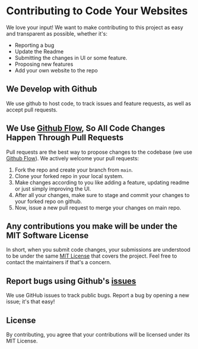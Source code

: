 # Contributing to Code Your Websites

We love your input! We want to make contributing to this project as easy and transparent as possible, whether it's:

- Reporting a bug
- Update the Readme
- Submitting the changes in UI or some feature.
- Proposing new features
- Add your own website to the repo

## We Develop with Github

We use github to host code, to track issues and feature requests, as well as accept pull requests.

## We Use [Github Flow](https://guides.github.com/introduction/flow/index.html), So All Code Changes Happen Through Pull Requests

Pull requests are the best way to propose changes to the codebase (we use [Github Flow](https://guides.github.com/introduction/flow/index.html)). We actively welcome your pull requests:

1. Fork the repo and create your branch from `main`.
2. Clone your forked repo in your local system.
3. Make changes according to you like adding a feature, updating readme or just simply improving the UI.
4. After all your changes, make sure to stage and commit your changes to your forked repo on github.
5. Now, issue a new pull request to merge your changes on main repo.

## Any contributions you make will be under the MIT Software License

In short, when you submit code changes, your submissions are understood to be under the same [MIT License](http://choosealicense.com/licenses/mit/) that covers the project. Feel free to contact the maintainers if that's a concern.

## Report bugs using Github's [issues](https://github.com/dscmsit/Code-Your-Websites/issues)

We use GitHub issues to track public bugs. Report a bug by opening a new issue; it's that easy!

## License

By contributing, you agree that your contributions will be licensed under its MIT License.
